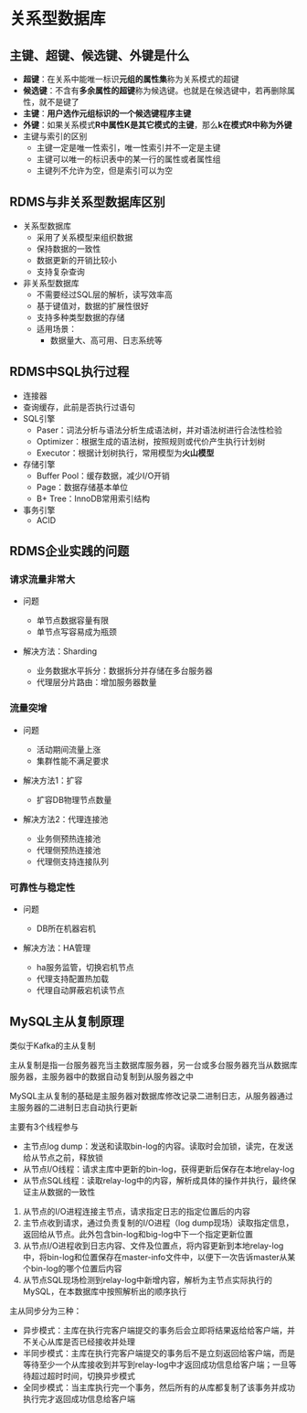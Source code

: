 # 关系型数据库

## 主键、超键、候选键、外键是什么

- **超键**：在关系中能唯一标识**元组的属性集**称为关系模式的超键
- **候选键**：不含有**多余属性的超键**称为候选键。也就是在候选键中，若再删除属性，就不是键了
- **主键**：**用户选作元组标识的一个候选键程序主键**
- **外键**：如果关系模式**R中属性K是其它模式的主键**，那么**k在模式R中称为外键**
- 主键与索引的区别
  - 主键一定是唯一性索引，唯一性索引并不一定是主键
  - 主键可以唯一的标识表中的某一行的属性或者属性组
  - 主键列不允许为空，但是索引可以为空
## RDMS与非关系型数据库区别
- 关系型数据库
  - 采用了关系模型来组织数据
  - 保持数据的一致性
  - 数据更新的开销比较小
  - 支持复杂查询
- 非关系型数据库
  - 不需要经过SQL层的解析，读写效率高
  - 基于键值对，数据的扩展性很好
  - 支持多种类型数据的存储
  - 适用场景：
    - 数据量大、高可用、日志系统等

## RDMS中SQL执行过程
- 连接器
- 查询缓存，此前是否执行过语句
- SQL引擎
  - Paser：词法分析与语法分析生成语法树，并对语法树进行合法性检验
  - Optimizer：根据生成的语法树，按照规则或代价产生执行计划树
  - Executor：根据计划树执行，常用模型为**火山模型**
- 存储引擎
  - Buffer Pool：缓存数据，减少I/O开销
  - Page：数据存储基本单位
  - B+ Tree：InnoDB常用索引结构
- 事务引擎
  - ACID

## RDMS企业实践的问题
### 请求流量非常大
- 问题
  - 单节点数据容量有限
  - 单节点写容易成为瓶颈

- 解决方法：Sharding
  - 业务数据水平拆分：数据拆分并存储在多台服务器
  - 代理层分片路由：增加服务器数量

### 流量突增
- 问题
  - 活动期间流量上涨
  - 集群性能不满足要求

- 解决方法1：扩容
  - 扩容DB物理节点数量
- 解决方法2：代理连接池
  - 业务侧预热连接池
  - 代理侧预热连接池
  - 代理侧支持连接队列

### 可靠性与稳定性
- 问题
  - DB所在机器宕机

- 解决方法：HA管理
  - ha服务监管，切换宕机节点
  - 代理支持配置热加载
  - 代理自动屏蔽宕机读节点


## MySQL主从复制原理
类似于Kafka的主从复制

主从复制是指一台服务器充当主数据库服务器，另一台或多台服务器充当从数据库服务器，主服务器中的数据自动复制到从服务器之中

MySQL主从复制的基础是主服务器对数据库修改记录二进制日志，从服务器通过主服务器的二进制日志自动执行更新

主要有3个线程参与
- 主节点log dump：发送和读取bin-log的内容。读取时会加锁，读完，在发送给从节点之前，释放锁
- 从节点I/O线程：请求主库中更新的bin-log，获得更新后保存在本地relay-log
- 从节点SQL线程：读取relay-log中的内容，解析成具体的操作并执行，最终保证主从数据的一致性

1. 从节点的I/O进程连接主节点，请求指定日志的指定位置后的内容
2. 主节点收到请求，通过负责复制的I/O进程（log dump现场）读取指定信息，返回给从节点。此外包含bin-log和big-log中下一个指定更新位置
3. 从节点I/O进程收到日志内容、文件及位置点，将内容更新到本地relay-log中，将bin-log和位置保存在master-info文件中，以便下一次告诉master从某个bin-log的哪个位置后内容
4. 从节点SQL现场检测到relay-log中新增内容，解析为主节点实际执行的MySQL，在本数据库中按照解析出的顺序执行

主从同步分为三种：

- 异步模式：主库在执行完客户端提交的事务后会立即将结果返给给客户端，并不关心从库是否已经接收并处理
- 半同步模式：主库在执行完客户端提交的事务后不是立刻返回给客户端，而是等待至少一个从库接收到并写到relay-log中才返回成功信息给客户端；一旦等待超过超时时间，切换异步模式
- 全同步模式：当主库执行完一个事务，然后所有的从库都复制了该事务并成功执行完才返回成功信息给客户端